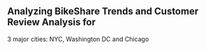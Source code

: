 ## Analyzing BikeShare Trends and Customer Review Analysis for
3 major cities: NYC, Washington DC and Chicago
